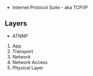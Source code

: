 * Internet Protocol Suite - aka TCP/IP
## Layers
* ATNNP
1. App
2. Transport
3. Network
4. Network Access
5. Physical Layer
